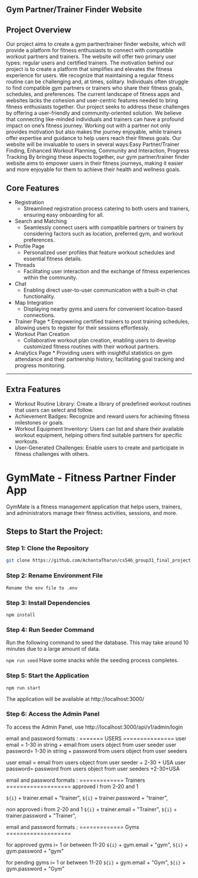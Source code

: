 ## Gym Partner/Trainer Finder Website

## Project Overview

Our project aims to create a gym partner/trainer finder website, which will provide a platform for fitness enthusiasts to connect with compatible workout partners and trainers. The website will offer two primary user types: regular users and certified trainers.
The motivation behind our project is to create a platform that simplifies and elevates the fitness experience for users. We recognize that maintaining a regular fitness routine can be challenging and, at times, solitary. Individuals often struggle to find compatible gym partners or trainers who share their fitness goals, schedules, and preferences. The current landscape of fitness apps and websites lacks the cohesion and user-centric features needed to bring fitness enthusiasts together.
Our project seeks to address these challenges by offering a user-friendly and community-oriented solution. We believe that connecting like-minded individuals and trainers can have a profound impact on one’s fitness journey. Working out with a partner not only provides motivation but also makes the journey enjoyable, while trainers offer expertise and guidance to help users reach their fitness goals.
Our website will be invaluable to users in several ways:Easy Partner/Trainer Finding, Enhanced Workout Planning, Community and Interaction, Progress Tracking By bringing these aspects together, our gym partner/trainer finder website aims to empower users in their fitness journeys, making it easier and more enjoyable for them to achieve their health and wellness goals.

## Core Features

-   Registration
    -   Streamlined registration process catering to both users and trainers, ensuring easy onboarding for all.
-   Search and Matching
    -   Seamlessly connect users with compatible partners or trainers by considering factors such as location, preferred gym, and workout preferences.
-   Profile Page
    -   Personalized user profiles that feature workout schedules and essential fitness details.
-   Threads
    -   Facilitating user interaction and the exchange of fitness experiences within the community.
-   Chat
    -   Enabling direct user-to-user communication with a built-in chat functionality.
-   Map Integration
    -   Displaying nearby gyms and users for convenient location-based connections.
-   Trainer Page \* Empowering certified trainers to post training schedules, allowing users to register for their
    sessions effortlessly.
-   Workout Plan Creation
    -   Collaborative workout plan creation, enabling users to develop customized fitness routines with their workout partners.
-   Analytics Page \* Providing users with insightful statistics on gym attendance and their partnership history,
    facilitating goal tracking and progress monitoring.

---

## Extra Features

-   Workout Routine Library: Create a library of predefined workout routines that users can select and follow.
-   Achievement Badges: Recognize and reward users for achieving fitness milestones or goals.
-   Workout Equipment Inventory: Users can list and share their available workout equipment,
    helping others find suitable partners for specific workouts.
-   User-Generated Challenges: Enable users to create and participate in fitness challenges with others.





# GymMate - Fitness Partner Finder App

GymMate is a fitness management application that helps users, trainers, and administrators manage their fitness activities, sessions, and more.

## Steps to Start the Project:

### Step 1: Clone the Repository

```bash
git clone https://github.com/AchantaTharun/cs546_group31_final_project
```

### Step 2: Rename Environment File
```Rename the env file to .env```

### Step 3: Install Dependencies

```npm install```

### Step 4: Run Seeder Command
Run the following command to seed the database. This may take around 10 minutes due to a large amount of data.

```npm run seed```
Have some snacks while the seeding process completes.

### Step 5: Start the Application

```npm run start```

The application will be available at http://localhost:3000/

### Step 6: Access the Admin Panel

To access the Admin Panel, use http://localhost:3000/api/v1/admin/login


email and password formats : 
======= USERS ===============
user email = 1-30 in string + email from users object from user seeder
user password= 1-30 in string + password from users object from user seeders

user email =   email from users object from user seeder + 2-30 + USA
user password= password from users object from user seeders +2-30+USA


email and password formats : 
============= Trainers ===================
approved
i from 2-20 and 1

`${i}` + trainer.email + "trainer",
`${i}` + trainer.password + "trainer",

non approved
i from 2-20 and 1
`${i}` + trainer.email + "Trainer",
`${i}` + trainer.password + "Trainer",

email and password formats : 
============= Gyms ===================

for approved gyms
i= 1  or between 11-20
`${i}` + gym.email + "gym",
`${i}` + gym.password + "gym"


for pending gyms
i= 1  or between 11-20
`${i}` + gym.email + "Gym",
`${i}` + gym.password + "Gym"
